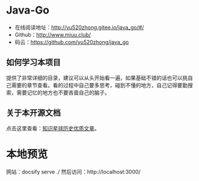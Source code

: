 # Java-Go

- 在线阅读地址：http://yu520zhong.gitee.io/java_go/#/
- Github：http://www.miuu.club/
- 码云：https://github.com/yu520zhong/java_go

## 如何学习本项目

提供了非常详细的目录，建议可以从头开始看一遍，如果基础不错的话也可以挑自己需要的章节查看。看的过程中自己要多思考，碰到不懂的地方，自己记得要勤搜索，需要记忆的地方也不要吝啬自己的脑子。


## 关于本开源文档

点击这里查看：[知识星球历史优质文章](./知识星球.md)。

# 本地预览

网站：docsify serve ./ 然后访问：http://localhost:3000/
